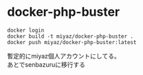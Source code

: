# docker-php-buster

```
docker login
docker build -t miyaz/docker-php-buster .
docker push miyaz/docker-php-buster:latest
```

暫定的にmiyaz個人アカウントにしてる。  
あとでsenbazuruに移行する

